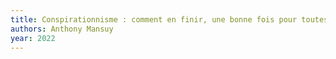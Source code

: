 ```yaml
---
title: Conspirationnisme : comment en finir, une bonne fois pour toutes ? - AOC media
authors: Anthony Mansuy
year: 2022
---
```


